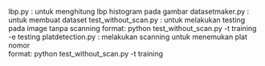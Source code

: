 lbp.py 					: untuk menghitung lbp histogram pada gambar
datasetmaker.py 		: untuk membuat dataset
test_without_scan.py 	: untuk melakukan testing pada image tanpa scanning
					   	  format: python test_without_scan.py -t training -e testing
platdetection.py		: melakukan scanning untuk menemukan plat nomor  
						  format: python test_without_scan.py -t training
